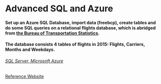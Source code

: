 # Advanced SQL and Azure
#### Set up an Azure SQL Database, import data (freebcp), create tables and do some SQL queries on a relational flights database, which is abridged from [the Bureau of Transportation Statistics](https://www.transtats.bts.gov/DL_SelectFields.asp?Table_ID=236&DB_Short_Name=On-Time).
#### The database consists 4 tables of flights in 2015: Flights, Carriers, Months and Weekdays.

###### [SQL Server, Microsoft Azure](https://azure.microsoft.com/en-us/services/sql-database/)

[Reference Website](https://gitlab.cs.washington.edu/maas/cse414-2018au/blob/master/hw/hw3/hw3.md)
